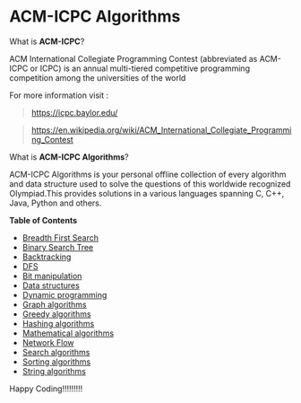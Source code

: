 # ACM-ICPC Algorithms

What is **ACM-ICPC**?

ACM International Collegiate Programming Contest (abbreviated as ACM-ICPC or ICPC) is an annual multi-tiered competitive programming competition among the universities of the world

For more information visit : 

>https://icpc.baylor.edu/

>https://en.wikipedia.org/wiki/ACM_International_Collegiate_Programming_Contest

What is **ACM-ICPC Algorithms**?

ACM-ICPC Algorithms is your personal offline collection of every algorithm and data structure used to solve the questions of this worldwide recognized Olympiad.This provides solutions in a various languages spanning C, C++, Java, Python and others.


**Table of Contents**

* [Breadth First Search](/BFS)
* [Binary Search Tree](/BST)
* [Backtracking](/BackTracking)
* [DFS](/DFS)
* [Bit manipulation](/BitManipulation)
* [Data structures](/Data%20Structures)
* [Dynamic programming](/DP)
* [Graph algorithms](/Graph) 
* [Greedy algorithms](/Greedy/Kruskal’sMinimumSpanningTree)
* [Hashing algorithms](/Hashing) 
* [Mathematical algorithms](/Math)
* [Network Flow](/NetworkFlow)
* [Search algorithms](/Search) 
* [Sorting algorithms](/Sorting)
* [String algorithms](/String)

Happy Coding!!!!!!!!!
